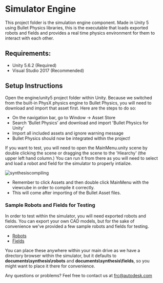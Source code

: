 # Simulator Engine

This project folder is the simulation engine component. Made in Unity 5 using Bullet Physics libraries, this is the executable that loads exported robots and fields and provides a real time physics environment for them to interact with each other.

## Requirements:
* Unity 5.6.2 (Required)
* Visual Studio 2017 (Recommended)

## Setup Instructions

Open the engine/unity5 project folder within Unity. Because we switched from the built-in
PhysX physics engine to Bullet Physics, you will need to download and import that asset first. Here
are the steps to do so:
* On the navigation bar, go to Window -> Asset Store
* Search 'Bullet Physics' and download and import 'Bullet Physics for Unity'
* Import all included assets and ignore warning message
* Bullet Physics should now be integrated within the project!

If you want to test, you will need to open the MainMenu.unity scene by double clicking the scene or dragging the scene to the 'Hiearchy' (the upper left hand column.) You can run it from there as you will need to select and load a robot and field for the simulator to properly intialize.

![synthesiscompiling](https://user-images.githubusercontent.com/6741771/35821700-bd18230a-0a5e-11e8-97b4-87d1d8ec96ac.png)

* Remember to click Assets and then double click MainMenu with the viewcube in order to compile it correctly.
* This will come after importing of the Bullet Asset files.

### Sample Robots and Fields for Testing

In order to test within the simulator, you will need exported robots and fields. You can export your own
CAD models, but for the sake of convenience we've provided a few sample robots and fields for testing.

* [Robots](https://autodesk.box.com/s/9lh1qvtxkurqvv3jlyfy455o5xqf6ts8)
* [Fields](https://autodesk.box.com/s/kx0sv4i7i4pmsl4rpj9gpk03kq6ynz8k)

You can place these anywhere within your main drive as we have a directory browser within the simulator, but it defaults to
**documents\synthesis\robots** and **documents\synthesis\fields**, so you might want to place it there for
convenience.



Any questions or problems? Feel free to contact us at frc@autodesk.com
